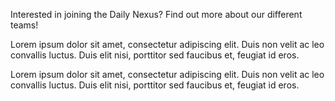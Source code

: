 Interested in joining the Daily Nexus? Find out more about our different teams!

Lorem ipsum dolor sit amet, consectetur adipiscing elit. Duis non velit ac leo convallis luctus. Duis elit nisi, porttitor sed faucibus et, feugiat id eros. 

Lorem ipsum dolor sit amet, consectetur adipiscing elit. Duis non velit ac leo convallis luctus. Duis elit nisi, porttitor sed faucibus et, feugiat id eros. 
